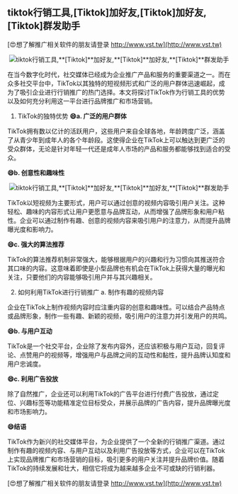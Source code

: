 ## **tiktok行销工具,**[Tiktok]**加好友,**[Tiktok]**加好友,**[Tiktok]**群发助手**

[😍想了解推广相关软件的朋友请登录 http://www.vst.tw](http://www.vst.tw)

 <center><img src="https://vst.tw/MP4/tuiguang/png/6.png" alt="tiktok行销工具,**[Tiktok]**加好友,**[Tiktok]**加好友,**[Tiktok]**群发助手"></center>

在当今数字化时代，社交媒体已经成为企业推广产品和服务的重要渠道之一。而在众多社交平台中，TikTok以其独特的短视频形式和广泛的用户群体迅速崛起，成为了吸引企业进行行销推广的热门选择。本文将探讨TikTok作为行销工具的优势以及如何充分利用这一平台进行品牌推广和市场营销。

1. TikTok的独特优势
**😄a. 广泛的用户群体**

TikTok拥有数以亿计的活跃用户，这些用户来自全球各地，年龄跨度广泛，涵盖了从青少年到成年人的各个年龄段。这使得企业在TikTok上可以触达到更广泛的受众群体，无论是针对年轻一代还是成年人市场的产品和服务都能够找到适合的受众。

**😄b. 创意性和趣味性**

 <center><img src="https://vst.tw/MP4/tuiguang/png/0.png" alt="tiktok行销工具,**[Tiktok]**加好友,**[Tiktok]**加好友,**[Tiktok]**群发助手"></center>

TikTok以短视频为主要形式，用户可以通过创意的视频内容吸引用户关注。这种轻松、趣味的内容形式让用户更愿意与品牌互动，从而增强了品牌形象和用户粘性。企业可以通过制作有趣、创意的视频内容来吸引用户的注意力，从而提升品牌曝光度和影响力。

**😄c. 强大的算法推荐**

TikTok的算法推荐机制非常强大，能够根据用户的兴趣和行为习惯向其推送符合其口味的内容。这意味着即使是小型品牌也有机会在TikTok上获得大量的曝光和关注，只要他们的内容能够吸引用户并与其兴趣相关。

2. 如何利用TikTok进行行销推广
a. 制作有趣的视频内容

企业在TikTok上制作视频内容时应注重内容的创意和趣味性。可以结合产品特点或品牌形象，制作一些有趣、新颖的视频，吸引用户的注意力并引发用户的共鸣。

**😄b. 与用户互动**

TikTok是一个社交平台，企业除了发布内容外，还应该积极与用户互动，回复评论、点赞用户的视频等，增强用户与品牌之间的互动性和黏性，提升品牌认知度和用户忠诚度。

**😄c. 利用广告投放**

除了自然推广，企业还可以利用TikTok的广告平台进行付费广告投放，通过定位、兴趣标签等功能精准定位目标受众，并展示品牌的广告内容，提升品牌曝光度和市场影响力。

**😄结语**

TikTok作为新兴的社交媒体平台，为企业提供了一个全新的行销推广渠道。通过制作有趣的视频内容、与用户互动以及利用广告投放等方式，企业可以在TikTok上实现品牌推广和市场营销的目标，吸引更多的用户关注并提升品牌价值。随着TikTok的持续发展和壮大，相信它将成为越来越多企业不可或缺的行销利器。

[😍想了解推广相关软件的朋友请登录 http://www.vst.tw](http://www.vst.tw)



